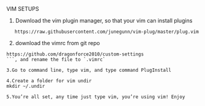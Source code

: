 VIM SETUPS
1. Download the vim plugin manager, so that your vim can install plugins
```curl -fLo ~/.vim/autoload/plug.vim --create-dirs \
   https://raw.githubusercontent.com/junegunn/vim-plug/master/plug.vim
```

2. download the vimrc from git repo 
```
https://github.com/dragonforce2010/custom-settings
```, and rename the file to `.vimrc`

3.Go to command line, type vim, and type command PlugInstall

4.Create a folder for vim undir
mkdir ~/.undir

5.You’re all set, any time just type vim, you’re using vim! Enjoy
